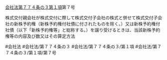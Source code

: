 [会社法第７７４条の３第１項](会社法＿＿＿＿第７７４条の３第１項)第７号

株式交付親会社が株式交付に際して株式交付子会社の株式と併せて株式交付子会社の新株予約権（新株予約権付社債に付されたものを除く。）又は新株予約権付社債（以下「新株予約権等」と総称する。）を譲り受けるときは、当該新株予約権等の内容及び数又はその算定方法


#会社法
#会社法/第７７４条の３
#会社法/第７７４条の３/第１項
#会社法/第７７４条の３/第１項/第７号
